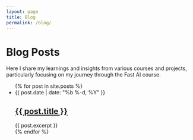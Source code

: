 ```yaml
---
layout: page
title: Blog
permalink: /blog/
---
```


# Blog Posts

Here I share my learnings and insights from various courses and projects, particularly focusing on my journey through the Fast AI course.

<ul class="post-list">
  {% for post in site.posts %}
    <li>
      <span class="post-meta">{{ post.date | date: "%b %-d, %Y" }}</span>
      <h2>
        <a class="post-link" href="{{ post.url | relative_url }}">{{ post.title }}</a>
      </h2>
      {{ post.excerpt }}
    </li>
  {% endfor %}
</ul> 